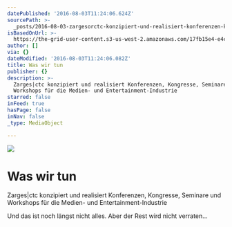 ```yaml
---
datePublished: '2016-08-03T11:24:06.624Z'
sourcePath: >-
  _posts/2016-08-03-zargesorctc-konzipiert-und-realisiert-konferenzen-kongresse.md
isBasedOnUrl: >-
  https://the-grid-user-content.s3-us-west-2.amazonaws.com/17fb15e4-e4c7-4f71-9e7c-b1a785ecd6ba.jpg
author: []
via: {}
dateModified: '2016-08-03T11:24:06.082Z'
title: Was wir tun
publisher: {}
description: >-
  Zarges|ctc konzipiert und realisiert Konferenzen, Kongresse, Seminare und
  Workshops für die Medien- und Entertainment-Industrie
starred: false
inFeed: true
hasPage: false
inNav: false
_type: MediaObject

---
```

![](https://the-grid-user-content.s3-us-west-2.amazonaws.com/c8a26bda-02e5-4a88-b64d-b87e654cc0da.jpg)

# Was wir tun

Zarges|ctc konzipiert und realisiert Konferenzen, Kongresse, Seminare und Workshops für die Medien- und Entertainment-Industrie

Und das ist noch längst nicht alles. Aber der Rest wird nicht verraten...